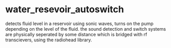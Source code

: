# water_resevoir_autoswitch
detects fluid level in a reservoir using sonic waves, turns on the pump depending on the level of the fluid.
the sound detection and switch systems are physically seperated by some distance which is bridged with rf transcievers, using the radiohead library.
